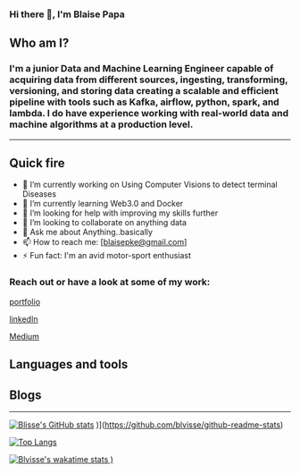 ### Hi there 👋, I'm Blaise Papa

## Who am I?

### <b>I'm a junior Data and Machine Learning Engineer capable of acquiring data from different sources, ingesting, transforming, versioning, and storing data creating a scalable and efficient pipeline with tools such as Kafka, airflow, python, spark, and lambda. I do have experience working with real-world data and machine algorithms at a production level.</b>

---

## Quick fire

- 🔭 I’m currently working on Using Computer Visions to detect terminal Diseases
- 🌱 I’m currently learning Web3.0 and Docker
- 🤔 I’m looking for help with improving my skills further
- 👯 I’m looking to collaborate on anything data
- 💬 Ask me about Anything..basically
- 📫 How to reach me: [blaisepke@gmail.com]
- ⚡ Fun fact: I'm an avid motor-sport enthusiast

### Reach out or have a look at some of my work:

[portfolio]

[linkedIn]

[Medium]

## Languages and tools

## Blogs

<!-- BLOG-POST-LIST:START -->

<!-- BLOG-POST-LIST:END -->

---

[![Blisse's GitHub stats](https://github-readme-stats.vercel.app/api?username=blvisse&count_private=true&show_icons=true&theme=dark&hide_border=true)](https://github-readme-stats.vercel.app/@blvisse)
)](https://github.com/blvisse/github-readme-stats)

[![Top Langs](https://github-readme-stats.vercel.app/api/top-langs/?username=blvisse)](https://github.com/blvisse/github-readme-stats)

[![Blvisse's wakatime stats](https://github-readme-stats.vercel.app/api/wakatime?username=blvisse&show_icons=true)
)](https://github.com/blvisse/github-readme-stats)

<!--
**Blvisse/blvisse** is a ✨ _special_ ✨ repository because its `README.md` (this file) appears on your GitHub profile.

Here are some ideas to get you started:

- 🔭 I’m currently working on ...
- 🌱 I’m currently learning ...
- 👯 I’m looking to collaborate on ...
- 🤔 I’m looking for help with ...
- 💬 Ask me about ...
- 📫 How to reach me: ...
- 😄 Pronouns: ...
- ⚡ Fun fact: ...
-->

[email]: blaisepke@gmail.com
[portfolio]: https://sites.google.com/view/blaise-papa
[linkedin]: https://www.linkedin.com/in/blaise-papa-a8a8b814b/
[medium]: https://medium.com/@blaisepke
